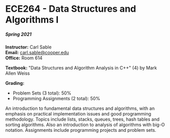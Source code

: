 # ECE264 - Data Structures and Algorithms I
##### Spring 2021

**Instructor:** Carl Sable<br/>
**Email:** carl.sable@cooper.edu<br/>
**Office:** Room 614<br/>

**Textbook:** "Data Structures and Algorithm Analysis in C++" (4) by Mark Allen Weiss

**Grading:**<br/>
- Problem Sets (3 total): 50%<br/>
- Programming Assignments (2 total): 50%<br/>

An introduction to fundamental data structures and algorithms, with an emphasis on practical implementation issues and good programming methodology. Topics include lists, stacks, queues, trees, hash tables and sorting algorithms. Also an introduction to analysis of algorithms with big-O notation. Assignments include programming projects and problem sets.
